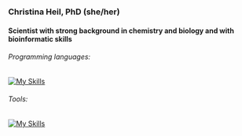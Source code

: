 ### Christina Heil, PhD (she/her)

#### Scientist with strong background in chemistry and biology and with bioinformatic skills

###### Programming languages:

[![My Skills](https://skillicons.dev/icons?i=py,r,bash,cpp)](https://skillicons.dev)

###### Tools:

[![My Skills](https://skillicons.dev/icons?i=git,github,vscode,vim,docker)](https://skillicons.dev)
